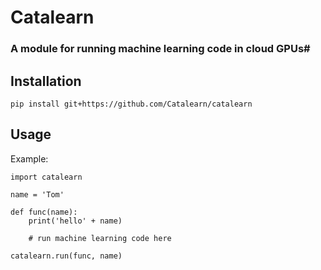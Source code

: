 # Catalearn

### A module for running machine learning code in cloud GPUs#

## Installation
`pip install git+https://github.com/Catalearn/catalearn`

## Usage
Example:
````
import catalearn

name = 'Tom'

def func(name):
    print('hello' + name)
    
    # run machine learning code here

catalearn.run(func, name)
